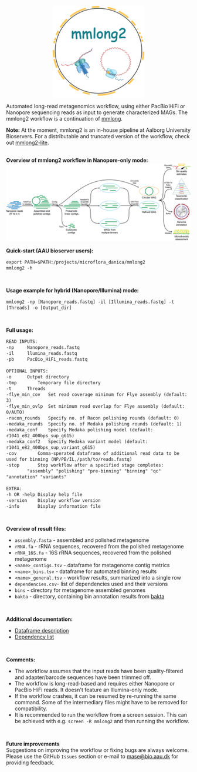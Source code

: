 <p align="center">
<img align="center" width="250" height="250" src="msc/mmlong2-logo.png" alt="logo" style="zoom:100%;" />
</p>

Automated long-read metagenomics workflow, using either PacBio HiFi or Nanopore sequencing reads as input to generate characterized MAGs.
The mmlong2 workflow is a continuation of [mmlong](https://github.com/SorenKarst/mmlong).

**Note:** At the moment, mmlong2 is an in-house pipeline at Aalborg University Bioservers. For a distributable and truncated version of the workflow, check out [mmlong2-lite](https://github.com/Serka-M/mmlong2-lite).
<br/>
<br/>

**Overview of mmlong2 workflow in Nanopore-only mode:**
<img src="msc/mmlong2-np-wf.png" alt="mmlong2-np" style="zoom:100%;" />

**Quick-start (AAU bioserver users):**
```
export PATH=$PATH:/projects/microflora_danica/mmlong2
mmlong2 -h
```
<br/>

**Usage example for hybrid (Nanopore/Illumina) mode:**
```
mmlong2 -np [Nanopore_reads.fastq] -il [Illumina_reads.fastq] -t [Threads] -o [Output_dir]
```
<br/>

**Full usage:**
```
READ INPUTS: 
-np		Nanopore_reads.fastq
-il		llumina_reads.fastq
-pb		PacBio_HiFi_reads.fastq

OPTIONAL INPUTS:
-o		Output directory
-tmp		Temporary file directory
-t		Threads
-flye_min_cov	Set read coverage minimum for Flye assembly (default: 3)
-flye_min_ovlp	Set minimum read overlap for Flye assembly (default: 0/AUTO) 
-racon_rounds	Specify no. of Racon polishing rounds (default: 0)
-medaka_rounds	Specify no. of Medaka polishing rounds (default: 1)
-medaka_conf	Specify Medaka polishing model (default: r1041_e82_400bps_sup_g615)
-medaka_conf2	Specify Medaka variant model (default: r1041_e82_400bps_sup_variant_g615)
-cov		Comma-sperated dataframe of additional read data to be used for binning (NP/PB/IL,/path/to/reads.fastq)
-stop		Stop workflow after a specified stage completes:
		"assembly" "polishing" "pre-binning" "binning" "qc" "annotation" "variants"

EXTRA:
-h OR -help	Display help file
-version	Display workflow version
-info		Display information file
```
<br/>

**Overview of result files:**
* `assembly.fasta` - assembled and polished metagenome
* `rRNA.fa` - rRNA sequences, recovered from the polished metagenome
* `rRNA_16S.fa` - 16S rRNA sequences, recovered from the polished metagenome
* `<name>_contigs.tsv` - dataframe for metagenome contig metrics
* `<name>_bins.tsv` - dataframe for automated binning results
* `<name>_general.tsv` - workflow results, summarized into a single row
* `dependencies.csv`- list of dependencies used and their versions
* `bins` - directory for metagenome assembled genomes
* `bakta` - directory, containing bin annotation results from [bakta](https://github.com/oschwengers/bakta)
<br/>

**Additional documentation:**
* [Dataframe description](msc/mmlong2-dfs.md)
* [Dependency list](msc/mmlong2-dep.md)
<br/>

**Comments:**
* The workflow assumes that the input reads have been quality-filtered and adapter/barcode sequences have been trimmed off.
* The workflow is long-read-based and requires either Nanopore or PacBio HiFi reads. It doesn't feature an Illumina-only mode.
* If the workflow crashes, it can be resumed by re-running the same command. Some of the intermediary files might have to be removed for compatibility.
* It is recommended to run the workflow from a screen session. This can be achieved with e.g. `screen -R mmlong2` and then running the workflow.
<br/>

**Future improvements**<br/>
Suggestions on improving the workflow or fixing bugs are always welcome.<br/>
Please use the GitHub `Issues` section or e-mail to mase@bio.aau.dk for providing feedback.
